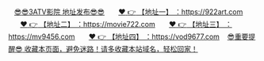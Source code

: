 <div class="SelectMenu-list SelectMenu-list--borderless p-2" style="overscroll-behavior: contain;">
          <a role="menuitem" class="filter-item SelectMenu-item ws-normal wb-break-word line-clamp-2 py-1 text-emphasized" style="-webkit-box-orient: vertical; padding-left: 12px;" data-action="click:readme-toc#blur" data-targets="readme-toc.entries" data-hydro-click="{&quot;event_type&quot;:&quot;repository_toc_menu.click&quot;,&quot;payload&quot;:{&quot;target&quot;:&quot;entry&quot;,&quot;repository_id&quot;:451366292,&quot;originating_url&quot;:&quot;https://github.com/vod3166/3atv&quot;,&quot;user_id&quot;:74883069}}" data-hydro-click-hmac="041f7314d087c5aae1bd397bda27714c7844998e74f128d442190bf32fd3b930" href="#sunglassessunglasses3atv影院-地址发布sunglassessunglasses"><g-emoji class="g-emoji" alias="sunglasses" fallback-src="https://github.githubassets.com/images/icons/emoji/unicode/1f60e.png">😎</g-emoji><g-emoji class="g-emoji" alias="sunglasses" fallback-src="https://github.githubassets.com/images/icons/emoji/unicode/1f60e.png">😎</g-emoji>3ATV影院 地址发布<g-emoji class="g-emoji" alias="sunglasses" fallback-src="https://github.githubassets.com/images/icons/emoji/unicode/1f60e.png">😎</g-emoji><g-emoji class="g-emoji" alias="sunglasses" fallback-src="https://github.githubassets.com/images/icons/emoji/unicode/1f60e.png">😎</g-emoji></a>
          <a role="menuitem" class="filter-item SelectMenu-item ws-normal wb-break-word line-clamp-2 py-1 " style="-webkit-box-orient: vertical; padding-left: 24px;" data-action="click:readme-toc#blur" data-targets="readme-toc.entries" data-hydro-click="{&quot;event_type&quot;:&quot;repository_toc_menu.click&quot;,&quot;payload&quot;:{&quot;target&quot;:&quot;entry&quot;,&quot;repository_id&quot;:451366292,&quot;originating_url&quot;:&quot;https://github.com/vod3166/3atv&quot;,&quot;user_id&quot;:74883069}}" data-hydro-click-hmac="041f7314d087c5aae1bd397bda27714c7844998e74f128d442190bf32fd3b930" href="#heart-point_right-地址一-https922artcom"><g-emoji class="g-emoji" alias="heart" fallback-src="https://github.githubassets.com/images/icons/emoji/unicode/2764.png">❤️</g-emoji> <g-emoji class="g-emoji" alias="point_right" fallback-src="https://github.githubassets.com/images/icons/emoji/unicode/1f449.png">👉</g-emoji> 【地址一】 ：https://922art.com</a>
          <a role="menuitem" class="filter-item SelectMenu-item ws-normal wb-break-word line-clamp-2 py-1 " style="-webkit-box-orient: vertical; padding-left: 24px;" data-action="click:readme-toc#blur" data-targets="readme-toc.entries" data-hydro-click="{&quot;event_type&quot;:&quot;repository_toc_menu.click&quot;,&quot;payload&quot;:{&quot;target&quot;:&quot;entry&quot;,&quot;repository_id&quot;:451366292,&quot;originating_url&quot;:&quot;https://github.com/vod3166/3atv&quot;,&quot;user_id&quot;:74883069}}" data-hydro-click-hmac="041f7314d087c5aae1bd397bda27714c7844998e74f128d442190bf32fd3b930" href="#heart-point_right-地址二-httpsmovie722com"><g-emoji class="g-emoji" alias="heart" fallback-src="https://github.githubassets.com/images/icons/emoji/unicode/2764.png">❤️</g-emoji> <g-emoji class="g-emoji" alias="point_right" fallback-src="https://github.githubassets.com/images/icons/emoji/unicode/1f449.png">👉</g-emoji> 【地址二】 ：https://movie722.com</a>
          <a role="menuitem" class="filter-item SelectMenu-item ws-normal wb-break-word line-clamp-2 py-1 " style="-webkit-box-orient: vertical; padding-left: 24px;" data-action="click:readme-toc#blur" data-targets="readme-toc.entries" data-hydro-click="{&quot;event_type&quot;:&quot;repository_toc_menu.click&quot;,&quot;payload&quot;:{&quot;target&quot;:&quot;entry&quot;,&quot;repository_id&quot;:451366292,&quot;originating_url&quot;:&quot;https://github.com/vod3166/3atv&quot;,&quot;user_id&quot;:74883069}}" data-hydro-click-hmac="041f7314d087c5aae1bd397bda27714c7844998e74f128d442190bf32fd3b930" href="#heart-point_right-地址三-httpsmv9456com"><g-emoji class="g-emoji" alias="heart" fallback-src="https://github.githubassets.com/images/icons/emoji/unicode/2764.png">❤️</g-emoji> <g-emoji class="g-emoji" alias="point_right" fallback-src="https://github.githubassets.com/images/icons/emoji/unicode/1f449.png">👉</g-emoji> 【地址三】 ：https://mv9456.com</a>
          <a role="menuitem" class="filter-item SelectMenu-item ws-normal wb-break-word line-clamp-2 py-1 " style="-webkit-box-orient: vertical; padding-left: 24px;" data-action="click:readme-toc#blur" data-targets="readme-toc.entries" data-hydro-click="{&quot;event_type&quot;:&quot;repository_toc_menu.click&quot;,&quot;payload&quot;:{&quot;target&quot;:&quot;entry&quot;,&quot;repository_id&quot;:451366292,&quot;originating_url&quot;:&quot;https://github.com/vod3166/3atv&quot;,&quot;user_id&quot;:74883069}}" data-hydro-click-hmac="041f7314d087c5aae1bd397bda27714c7844998e74f128d442190bf32fd3b930" href="#heart-point_right-地址四-httpsvod9677com"><g-emoji class="g-emoji" alias="heart" fallback-src="https://github.githubassets.com/images/icons/emoji/unicode/2764.png">❤️</g-emoji> <g-emoji class="g-emoji" alias="point_right" fallback-src="https://github.githubassets.com/images/icons/emoji/unicode/1f449.png">👉</g-emoji> 【地址四】 ：https://vod9677.com</a>
          <a role="menuitem" class="filter-item SelectMenu-item ws-normal wb-break-word line-clamp-2 py-1 text-emphasized" style="-webkit-box-orient: vertical; padding-left: 12px;" data-action="click:readme-toc#blur" data-targets="readme-toc.entries" data-hydro-click="{&quot;event_type&quot;:&quot;repository_toc_menu.click&quot;,&quot;payload&quot;:{&quot;target&quot;:&quot;entry&quot;,&quot;repository_id&quot;:451366292,&quot;originating_url&quot;:&quot;https://github.com/vod3166/3atv&quot;,&quot;user_id&quot;:74883069}}" data-hydro-click-hmac="041f7314d087c5aae1bd397bda27714c7844998e74f128d442190bf32fd3b930" href="#sunglasses重要提醒sunglasses-收藏本页面避免迷路请多收藏本站域名轻松回家"><g-emoji class="g-emoji" alias="sunglasses" fallback-src="https://github.githubassets.com/images/icons/emoji/unicode/1f60e.png">😎</g-emoji>重要提醒<g-emoji class="g-emoji" alias="sunglasses" fallback-src="https://github.githubassets.com/images/icons/emoji/unicode/1f60e.png">😎</g-emoji> 收藏本页面，避免迷路！请多收藏本站域名，轻松回家！</a>
      </div>
